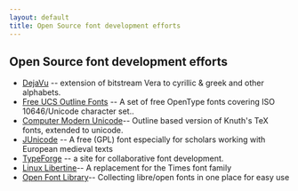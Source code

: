 ```yaml
---
layout: default
title: Open Source font development efforts
---
```



Open Source font development efforts
------------------------------------

-   [DejaVu](http://dejavu.sf.net/) -- extension of bitstream Vera to
    cyrillic & greek and other alphabets.
-   [Free UCS Outline
    Fonts](http://savannah.nongnu.org/projects/freefont/) -- A set of
    free OpenType fonts covering ISO 10646/Unicode character set..
-   [Computer Modern
    Unicode](http://canopus.iacp.dvo.ru/~panov/cm-unicode/)-- Outline
    based version of Knuth's TeX fonts, extended to unicode.
-   [JUnicode](http://www.engl.virginia.edu/OE/junicode/junicode.html)
    -- A free (GPL) font especially for scholars working with European
    medieval texts
-   [TypeForge](http://www.typeforge.net/) -- a site for collaborative
    font development.
-   [Linux Libertine](http://linuxlibertine.sourceforge.net/)-- A
    replacement for the Times font family
-   [Open Font Library](http://www.openfontlibrary.org/)-- Collecting
    libre/open fonts in one place for easy use
